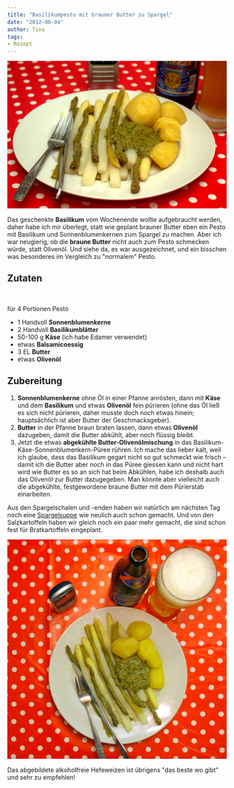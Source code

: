 ```yaml
---
title: "Basilikumpesto mit brauner Butter zu Spargel"
date: "2012-06-04" 
author: Tina
tags:
- Rezept
---
```


[![](images/imgp9085.jpg "Spargel mit Pesto")](http://apfeleimer.wordpress.com/2012/06/04/basilikumpesto-mit-brauner-butter-zu-spargel/imgp9085/)

Das geschenkte **Basilikum** vom Wochenende wollte aufgebraucht werden, daher habe ich mir überlegt, statt wie geplant brauner Butter eben ein Pesto mit Basilikum und Sonnenblumenkernen zum Spargel zu machen. Aber ich war neugierig, ob die **braune Butter** nicht auch zum Pesto schmecken würde, statt Olivenöl. Und siehe da, es war ausgezeichnet, und ein bisschen was besonderes im Vergleich zu "normalem" Pesto.

## Zutaten

 

für 4 Portionen Pesto

- 1 Handvoll **Sonnenblumenkerne**
- 2 Handvoll **Basilikumblätter**
- 50-100 g **Käse** (ich habe Edamer verwendet)
- etwas **Balsamicoessig**
- 3 EL **Butter**
- etwas **Olivenöl**

## Zubereitung

1. **Sonnenblumenkerne** ohne Öl in einer Pfanne anrösten, dann mit **Käse** und dem **Basilikum** und etwas **Olivenöl** fein pürieren (ohne das Öl ließ es sich nicht pürieren, daher musste doch noch etwas hinein; hauptsächlich ist aber Butter der Geschmacksgeber).
2. **Butter** in der Pfanne braun braten lassen, dann etwas **Olivenöl** dazugeben, damit die Butter abkühlt, aber noch flüssig bleibt.
3. Jetzt die etwas **abgekühlte Butter-Olivenölmischung** in das Basilikum-Käse-Sonnenblumenkern-Püree rühren. Ich mache das lieber kalt, weil ich glaube, dass das Basilikum gegart nicht so gut schmeckt wie frisch – damit ich die Butter aber noch in das Püree giessen kann und nicht hart wird wie Butter es so an sich hat beim Abkühlen, habe ich deshalb auch das Olivenöl zur Butter dazugegeben. Man könnte aber vielleicht auch die abgekühlte, festgewordene braune Butter mit dem Pürierstab einarbeiten.

Aus den Spargelschalen und -enden haben wir natürlich am nächsten Tag noch eine [Spargelsuppe](http://apfeleimer.wordpress.com/2012/05/03/spargelschalensuppe/) wie neulich auch schon gemacht. Und von den Salzkartoffeln haben wir gleich noch ein paar mehr gemacht, die sind schon fest für Bratkartoffeln eingeplant.

[![](images/imgp9084.jpg "Spargel mit Braune-Butter-Pesto")](http://apfeleimer.wordpress.com/2012/06/04/basilikumpesto-mit-brauner-butter-zu-spargel/spargel-mit-braune-butter-pesto/)

Das abgebildete alkoholfreie Hefeweizen ist übrigens "das beste wo gibt" und sehr zu empfehlen!

